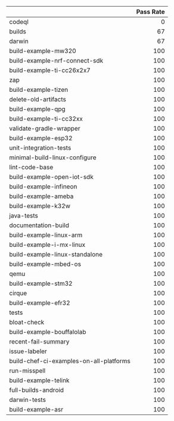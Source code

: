 |                                         |   Pass Rate |
|:----------------------------------------|------------:|
| codeql                                  |           0 |
| builds                                  |          67 |
| darwin                                  |          67 |
| build-example-mw320                     |         100 |
| build-example-nrf-connect-sdk           |         100 |
| build-example-ti-cc26x2x7               |         100 |
| zap                                     |         100 |
| build-example-tizen                     |         100 |
| delete-old-artifacts                    |         100 |
| build-example-qpg                       |         100 |
| build-example-ti-cc32xx                 |         100 |
| validate-gradle-wrapper                 |         100 |
| build-example-esp32                     |         100 |
| unit-integration-tests                  |         100 |
| minimal-build-linux-configure           |         100 |
| lint-code-base                          |         100 |
| build-example-open-iot-sdk              |         100 |
| build-example-infineon                  |         100 |
| build-example-ameba                     |         100 |
| build-example-k32w                      |         100 |
| java-tests                              |         100 |
| documentation-build                     |         100 |
| build-example-linux-arm                 |         100 |
| build-example-i-mx-linux                |         100 |
| build-example-linux-standalone          |         100 |
| build-example-mbed-os                   |         100 |
| qemu                                    |         100 |
| build-example-stm32                     |         100 |
| cirque                                  |         100 |
| build-example-efr32                     |         100 |
| tests                                   |         100 |
| bloat-check                             |         100 |
| build-example-bouffalolab               |         100 |
| recent-fail-summary                     |         100 |
| issue-labeler                           |         100 |
| build-chef-ci-examples-on-all-platforms |         100 |
| run-misspell                            |         100 |
| build-example-telink                    |         100 |
| full-builds-android                     |         100 |
| darwin-tests                            |         100 |
| build-example-asr                       |         100 |